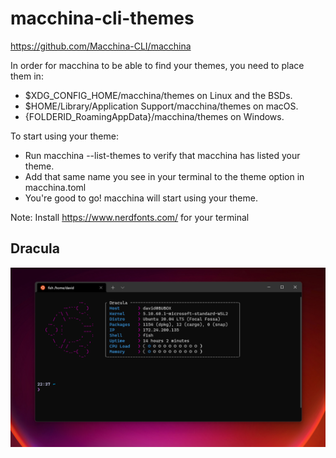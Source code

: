 # macchina-cli-themes
https://github.com/Macchina-CLI/macchina

In order for macchina to be able to find your themes, you need to place them in:

- $XDG_CONFIG_HOME/macchina/themes on Linux and the BSDs.
- $HOME/Library/Application Support/macchina/themes on macOS.
- {FOLDERID_RoamingAppData}/macchina/themes on Windows.

To start using your theme:

- Run macchina --list-themes to verify that macchina has listed your theme.
- Add that same name you see in your terminal to the theme option in macchina.toml
- You're good to go! macchina will start using your theme.

Note: Install https://www.nerdfonts.com/ for your terminal


## Dracula
![Preview](/Dracula.png?raw=true "Dracula theme")


